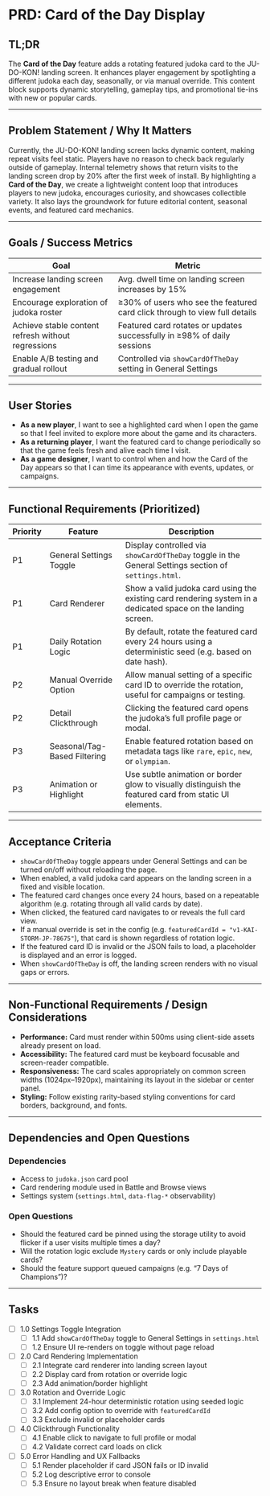 # PRD: Card of the Day Display

## TL;DR

The **Card of the Day** feature adds a rotating featured judoka card to the JU-DO-KON! landing screen. It enhances player engagement by spotlighting a different judoka each day, seasonally, or via manual override. This content block supports dynamic storytelling, gameplay tips, and promotional tie-ins with new or popular cards.

---

## Problem Statement / Why It Matters

Currently, the JU-DO-KON! landing screen lacks dynamic content, making repeat visits feel static. Players have no reason to check back regularly outside of gameplay. Internal telemetry shows that return visits to the landing screen drop by 20% after the first week of install. By highlighting a **Card of the Day**, we create a lightweight content loop that introduces players to new judoka, encourages curiosity, and showcases collectible variety. It also lays the groundwork for future editorial content, seasonal events, and featured card mechanics.

---

## Goals / Success Metrics

| Goal                                               | Metric                                                                     |
| -------------------------------------------------- | -------------------------------------------------------------------------- |
| Increase landing screen engagement                 | Avg. dwell time on landing screen increases by 15%                         |
| Encourage exploration of judoka roster             | ≥30% of users who see the featured card click through to view full details |
| Achieve stable content refresh without regressions | Featured card rotates or updates successfully in ≥98% of daily sessions    |
| Enable A/B testing and gradual rollout             | Controlled via `showCardOfTheDay` setting in General Settings              |

---

## User Stories

- **As a new player**, I want to see a highlighted card when I open the game so that I feel invited to explore more about the game and its characters.
- **As a returning player**, I want the featured card to change periodically so that the game feels fresh and alive each time I visit.
- **As a game designer**, I want to control when and how the Card of the Day appears so that I can time its appearance with events, updates, or campaigns.

---

## Functional Requirements (Prioritized)

| Priority | Feature                      | Description                                                                                                   |
| -------- | ---------------------------- | ------------------------------------------------------------------------------------------------------------- |
| P1       | General Settings Toggle      | Display controlled via `showCardOfTheDay` toggle in the General Settings section of `settings.html`.          |
| P1       | Card Renderer                | Show a valid judoka card using the existing card rendering system in a dedicated space on the landing screen. |
| P1       | Daily Rotation Logic         | By default, rotate the featured card every 24 hours using a deterministic seed (e.g. based on date hash).     |
| P2       | Manual Override Option       | Allow manual setting of a specific card ID to override the rotation, useful for campaigns or testing.         |
| P2       | Detail Clickthrough          | Clicking the featured card opens the judoka’s full profile page or modal.                                     |
| P3       | Seasonal/Tag-Based Filtering | Enable featured rotation based on metadata tags like `rare`, `epic`, `new`, or `olympian`.                    |
| P3       | Animation or Highlight       | Use subtle animation or border glow to visually distinguish the featured card from static UI elements.        |

---

## Acceptance Criteria

- `showCardOfTheDay` toggle appears under General Settings and can be turned on/off without reloading the page.
- When enabled, a valid judoka card appears on the landing screen in a fixed and visible location.
- The featured card changes once every 24 hours, based on a repeatable algorithm (e.g. rotating through all valid cards by date).
- When clicked, the featured card navigates to or reveals the full card view.
- If a manual override is set in the config (e.g. `featuredCardId = "v1-KAI-STORM-JP-78675"`), that card is shown regardless of rotation logic.
- If the featured card ID is invalid or the JSON fails to load, a placeholder is displayed and an error is logged.
- When `showCardOfTheDay` is off, the landing screen renders with no visual gaps or errors.

---

## Non-Functional Requirements / Design Considerations

- **Performance:** Card must render within 500ms using client-side assets already present on load.
- **Accessibility:** The featured card must be keyboard focusable and screen-reader compatible.
- **Responsiveness:** The card scales appropriately on common screen widths (1024px–1920px), maintaining its layout in the sidebar or center panel.
- **Styling:** Follow existing rarity-based styling conventions for card borders, background, and fonts.

---

## Dependencies and Open Questions

### Dependencies

- Access to `judoka.json` card pool
- Card rendering module used in Battle and Browse views
- Settings system (`settings.html`, `data-flag-*` observability)

### Open Questions

- Should the featured card be pinned using the storage utility to avoid flicker if a user visits multiple times a day?
- Will the rotation logic exclude `Mystery` cards or only include playable cards?
- Should the feature support queued campaigns (e.g. “7 Days of Champions”)?

---

## Tasks

- [ ] 1.0 Settings Toggle Integration
  - [ ] 1.1 Add `showCardOfTheDay` toggle to General Settings in `settings.html`
  - [ ] 1.2 Ensure UI re-renders on toggle without page reload

- [ ] 2.0 Card Rendering Implementation
  - [ ] 2.1 Integrate card renderer into landing screen layout
  - [ ] 2.2 Display card from rotation or override logic
  - [ ] 2.3 Add animation/border highlight

- [ ] 3.0 Rotation and Override Logic
  - [ ] 3.1 Implement 24-hour deterministic rotation using seeded logic
  - [ ] 3.2 Add config option to override with `featuredCardId`
  - [ ] 3.3 Exclude invalid or placeholder cards

- [ ] 4.0 Clickthrough Functionality
  - [ ] 4.1 Enable click to navigate to full profile or modal
  - [ ] 4.2 Validate correct card loads on click

- [ ] 5.0 Error Handling and UX Fallbacks
  - [ ] 5.1 Render placeholder if card JSON fails or ID invalid
  - [ ] 5.2 Log descriptive error to console
  - [ ] 5.3 Ensure no layout break when feature disabled
